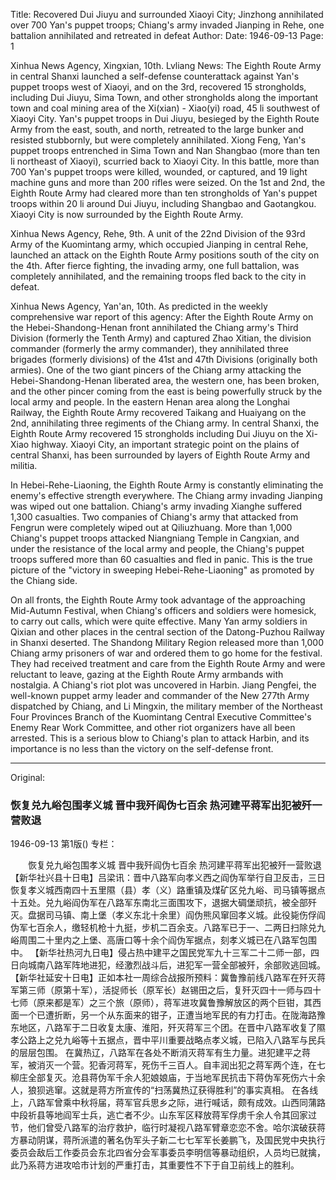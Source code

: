 Title: Recovered Dui Jiuyu and surrounded Xiaoyi City; Jinzhong annihilated over 700 Yan's puppet troops; Chiang's army invaded Jianping in Rehe, one battalion annihilated and retreated in defeat
Author:
Date: 1946-09-13
Page: 1

Xinhua News Agency, Xingxian, 10th. Lvliang News: The Eighth Route Army in central Shanxi launched a self-defense counterattack against Yan's puppet troops west of Xiaoyi, and on the 3rd, recovered 15 strongholds, including Dui Jiuyu, Sima Town, and other strongholds along the important town and coal mining area of the Xi(xian) - Xiao(yi) road, 45 li southwest of Xiaoyi City. Yan's puppet troops in Dui Jiuyu, besieged by the Eighth Route Army from the east, south, and north, retreated to the large bunker and resisted stubbornly, but were completely annihilated. Xiong Feng, Yan's puppet troops entrenched in Sima Town and Nan Shangbao (more than ten li northeast of Xiaoyi), scurried back to Xiaoyi City. In this battle, more than 700 Yan's puppet troops were killed, wounded, or captured, and 19 light machine guns and more than 200 rifles were seized. On the 1st and 2nd, the Eighth Route Army had cleared more than ten strongholds of Yan's puppet troops within 20 li around Dui Jiuyu, including Shangbao and Gaotangkou. Xiaoyi City is now surrounded by the Eighth Route Army.

Xinhua News Agency, Rehe, 9th. A unit of the 22nd Division of the 93rd Army of the Kuomintang army, which occupied Jianping in central Rehe, launched an attack on the Eighth Route Army positions south of the city on the 4th. After fierce fighting, the invading army, one full battalion, was completely annihilated, and the remaining troops fled back to the city in defeat.

Xinhua News Agency, Yan'an, 10th. As predicted in the weekly comprehensive war report of this agency: After the Eighth Route Army on the Hebei-Shandong-Henan front annihilated the Chiang army's Third Division (formerly the Tenth Army) and captured Zhao Xitian, the division commander (formerly the army commander), they annihilated three brigades (formerly divisions) of the 41st and 47th Divisions (originally both armies). One of the two giant pincers of the Chiang army attacking the Hebei-Shandong-Henan liberated area, the western one, has been broken, and the other pincer coming from the east is being powerfully struck by the local army and people. In the eastern Henan area along the Longhai Railway, the Eighth Route Army recovered Taikang and Huaiyang on the 2nd, annihilating three regiments of the Chiang army. In central Shanxi, the Eighth Route Army recovered 15 strongholds including Dui Jiuyu on the Xi-Xiao highway. Xiaoyi City, an important strategic point on the plains of central Shanxi, has been surrounded by layers of Eighth Route Army and militia.

In Hebei-Rehe-Liaoning, the Eighth Route Army is constantly eliminating the enemy's effective strength everywhere. The Chiang army invading Jianping was wiped out one battalion. Chiang's army invading Xianghe suffered 1,300 casualties. Two companies of Chiang's army that attacked from Fengrun were completely wiped out at Qiliuzhuang. More than 1,000 Chiang's puppet troops attacked Niangniang Temple in Cangxian, and under the resistance of the local army and people, the Chiang's puppet troops suffered more than 60 casualties and fled in panic. This is the true picture of the "victory in sweeping Hebei-Rehe-Liaoning" as promoted by the Chiang side.

On all fronts, the Eighth Route Army took advantage of the approaching Mid-Autumn Festival, when Chiang's officers and soldiers were homesick, to carry out calls, which were quite effective. Many Yan army soldiers in Qixian and other places in the central section of the Datong-Puzhou Railway in Shanxi deserted. The Shandong Military Region released more than 1,000 Chiang army prisoners of war and ordered them to go home for the festival. They had received treatment and care from the Eighth Route Army and were reluctant to leave, gazing at the Eighth Route Army armbands with nostalgia. A Chiang's riot plot was uncovered in Harbin. Jiang Pengfei, the well-known puppet army leader and commander of the New 277th Army dispatched by Chiang, and Li Mingxin, the military member of the Northeast Four Provinces Branch of the Kuomintang Central Executive Committee's Enemy Rear Work Committee, and other riot organizers have all been arrested. This is a serious blow to Chiang's plan to attack Harbin, and its importance is no less than the victory on the self-defense front.



<hr /> 

Original: 


### 恢复兑九峪包围孝义城  晋中我歼阎伪七百余  热河建平蒋军出犯被歼一营败退

1946-09-13
第1版()
专栏：

　　恢复兑九峪包围孝义城
    晋中我歼阎伪七百余
    热河建平蒋军出犯被歼一营败退
    【新华社兴县十日电】吕梁讯：晋中八路军向孝义西之阎伪军举行自卫反击，三日恢复孝义城西南四十五里隰（县）孝（义）路重镇及煤矿区兑九峪、司马镇等据点十五处。兑九峪阎伪军在八路军东南北三面围攻下，退据大碉堡顽抗，被全部歼灭。盘据司马镇、南上堡（孝义东北十余里）阎伪熊风窜回孝义城。此役毙伤俘阎伪军七百余人，缴轻机枪十九挺，步机二百余支。八路军已于一、二两日扫除兑九峪周围二十里内之上堡、高唐口等十余个阎伪军据点，刻孝义城已在八路军包围中。
    【新华社热河九日电】侵占热中建平之国民党军九十三军二十二师一部，四日向城南八路军阵地进犯，经激烈战斗后，进犯军一营全部被歼，余部败逃回城。
    【新华社延安十日电】正如本社一周综合战报所预料：冀鲁豫前线八路军在歼灭蒋军第三师（原第十军），活捉师长（原军长）赵锡田之后，复歼灭四十一师与四十七师（原来都是军）之三个旅（原师），蒋军进攻冀鲁豫解放区的两个巨钳，其西面一个已遭折断，另一个从东面来的钳子，正遭当地军民的有力打击。在陇海路豫东地区，八路军于二日收复太康、淮阳，歼灭蒋军三个团。在晋中八路军收复了隰孝公路上之兑九峪等十五据点，晋中平川重要战略点孝义城，已陷入八路军与民兵的层层包围。
    在冀热辽，八路军在各处不断消灭蒋军有生力量。进犯建平之蒋军，被消灭一个营。犯香河蒋军，死伤千三百人。自丰润出犯之蒋军两个连，在七柳庄全部复灭。沧县蒋伪军千余人犯娘娘庙，于当地军民抗击下蒋伪军死伤六十余人，狼狈逃窜。这就是蒋方所宣传的“扫荡冀热辽获得胜利”的事实真相。
    在各线上，八路军曾乘中秋将届，蒋军官兵思乡之际，进行喊话，颇有成效。山西同蒲路中段祈县等地阎军士兵，逃亡者不少。山东军区释放蒋军俘虏千余人令其回家过节，他们曾受八路军的治疗救护，临行时凝视八路军臂章恋恋不舍。哈尔滨破获蒋方暴动阴谋，蒋所派遣的著名伪军头子新二七七军军长姜鹏飞，及国民党中央执行委员会敌后工作委员会东北四省分会军事委员李明信等暴动组织，人员均已就擒，此乃系蒋方进攻哈市计划的严重打击，其重要性不下于自卫前线上的胜利。
